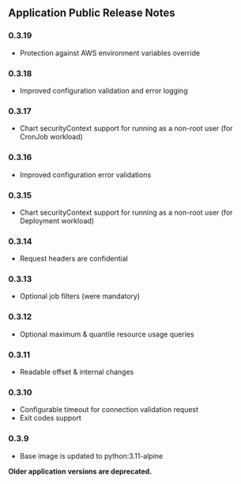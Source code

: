 ## Application Public Release Notes

### 0.3.19
- Protection against AWS environment variables override

### 0.3.18
- Improved configuration validation and error logging

### 0.3.17
- Chart securityContext support for running as a non-root user (for CronJob workload)

### 0.3.16
- Improved configuration error validations

### 0.3.15
- Chart securityContext support for running as a non-root user (for Deployment workload)

### 0.3.14
- Request headers are confidential

### 0.3.13
- Optional job filters (were mandatory)

### 0.3.12
- Optional maximum & quantile resource usage queries

### 0.3.11
- Readable offset & internal changes

### 0.3.10
- Configurable timeout for connection validation request
- Exit codes support

### 0.3.9
- Base image is updated to python:3.11-alpine

**Older application versions are deprecated.**

